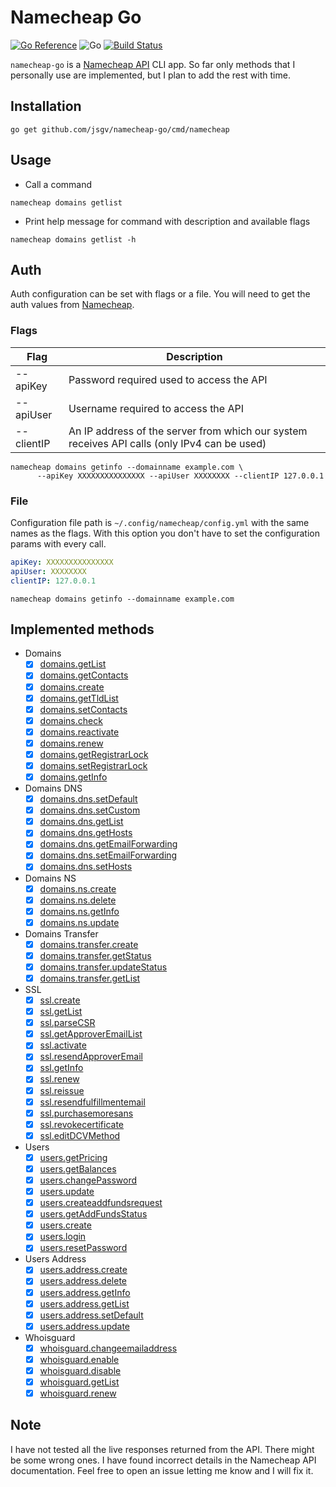 # Namecheap Go

[![Go Reference](https://pkg.go.dev/badge/github.com/jsgv/namecheap-go.svg)](https://pkg.go.dev/github.com/jsgv/namecheap-go)
![Go](https://github.com/jsgv/namecheap-go/workflows/Go/badge.svg?branch=master)
[![Build Status](https://travis-ci.com/jsgv/namecheap-go.svg?branch=master)](https://travis-ci.com/jsgv/namecheap-go)

`namecheap-go` is a [Namecheap API](https://www.namecheap.com/support/api/methods/) CLI app.
So far only methods that I personally use are implemented, but I plan to add the rest with time.


## Installation
```
go get github.com/jsgv/namecheap-go/cmd/namecheap
```

## Usage

* Call a command

`namecheap domains getlist`

* Print help message for command with description and available flags

`namecheap domains getlist -h`

## Auth
Auth configuration can be set with flags or a file.
You will need to get the auth values from [Namecheap](https://www.namecheap.com/support/api/intro/).

### Flags
| Flag | Description |
| ---- | ----------- |
| --apiKey | Password required used to access the API |
| --apiUser | Username required to access the API |
| --clientIP | An IP address of the server from which our system receives API calls (only IPv4 can be used) |

```
namecheap domains getinfo --domainname example.com \
      --apiKey XXXXXXXXXXXXXXX --apiUser XXXXXXXX --clientIP 127.0.0.1
```

### File
Configuration file path is `~/.config/namecheap/config.yml` with the same names as the flags.
With this option you don't have to set the configuration params with every call.

```yml
apiKey: XXXXXXXXXXXXXXX
apiUser: XXXXXXXX
clientIP: 127.0.0.1
```

`namecheap domains getinfo --domainname example.com`

## Implemented methods

* Domains
    * [x] [domains.getList](https://www.namecheap.com/support/api/methods/domains/get-list/)
    * [x] [domains.getContacts](https://www.namecheap.com/support/api/methods/domains/get-contacts/)
    * [x] [domains.create](https://www.namecheap.com/support/api/methods/domains/create/)
    * [x] [domains.getTldList](https://www.namecheap.com/support/api/methods/domains/get-tld-list/)
    * [x] [domains.setContacts](https://www.namecheap.com/support/api/methods/domains/set-contacts/)
    * [x] [domains.check](https://www.namecheap.com/support/api/methods/domains/check/)
    * [x] [domains.reactivate](https://www.namecheap.com/support/api/methods/domains/reactivate/)
    * [x] [domains.renew](https://www.namecheap.com/support/api/methods/domains/renew/)
    * [x] [domains.getRegistrarLock](https://www.namecheap.com/support/api/methods/domains/get-registrar-lock/)
    * [x] [domains.setRegistrarLock](https://www.namecheap.com/support/api/methods/domains/set-registrar-lock/)
    * [x] [domains.getInfo](https://www.namecheap.com/support/api/methods/domains/get-info/)
* Domains DNS
    * [x] [domains.dns.setDefault](https://www.namecheap.com/support/api/methods/domains-dns/set-default/)
    * [x] [domains.dns.setCustom](https://www.namecheap.com/support/api/methods/domains-dns/set-custom/)
    * [x] [domains.dns.getList](https://www.namecheap.com/support/api/methods/domains-dns/get-list/)
    * [x] [domains.dns.getHosts](https://www.namecheap.com/support/api/methods/domains-dns/get-hosts/)
    * [x] [domains.dns.getEmailForwarding](https://www.namecheap.com/support/api/methods/domains-dns/get-email-forwarding/)
    * [x] [domains.dns.setEmailForwarding](https://www.namecheap.com/support/api/methods/domains-dns/set-email-forwarding/)
    * [x] [domains.dns.setHosts](https://www.namecheap.com/support/api/methods/domains-dns/set-hosts/)
* Domains NS
    * [x] [domains.ns.create](https://www.namecheap.com/support/api/methods/domains-ns/create/)
    * [x] [domains.ns.delete](https://www.namecheap.com/support/api/methods/domains-ns/delete/)
    * [x] [domains.ns.getInfo](https://www.namecheap.com/support/api/methods/domains-ns/getinfo/)
    * [x] [domains.ns.update](https://www.namecheap.com/support/api/methods/domains-ns/update/)
* Domains Transfer
    * [x] [domains.transfer.create](https://www.namecheap.com/support/api/methods/domains-transfer/create/)
    * [x] [domains.transfer.getStatus](https://www.namecheap.com/support/api/methods/domains-transfer/get-status/)
    * [x] [domains.transfer.updateStatus](https://www.namecheap.com/support/api/methods/domains-transfer/update-status/)
    * [x] [domains.transfer.getList](https://www.namecheap.com/support/api/methods/domains-transfer/get-list/)
* SSL
    * [x] [ssl.create](https://www.namecheap.com/support/api/methods/ssl/create/)
    * [x] [ssl.getList](https://www.namecheap.com/support/api/methods/ssl/get-list/)
    * [x] [ssl.parseCSR](https://www.namecheap.com/support/api/methods/ssl/parse-csr/)
    * [x] [ssl.getApproverEmailList](https://www.namecheap.com/support/api/methods/ssl/get-approver-email-list/)
    * [x] [ssl.activate](https://www.namecheap.com/support/api/methods/ssl/activate/)
    * [x] [ssl.resendApproverEmail](https://www.namecheap.com/support/api/methods/ssl/resend-approver-email/)
    * [x] [ssl.getInfo](https://www.namecheap.com/support/api/methods/ssl/get-info/)
    * [x] [ssl.renew](https://www.namecheap.com/support/api/methods/ssl/renew/)
    * [x] [ssl.reissue](https://www.namecheap.com/support/api/methods/ssl/reissue/)
    * [x] [ssl.resendfulfillmentemail](https://www.namecheap.com/support/api/methods/ssl/resend-fulfillment-email/)
    * [x] [ssl.purchasemoresans](https://www.namecheap.com/support/api/methods/ssl/purchasemoresans/)
    * [x] [ssl.revokecertificate](https://www.namecheap.com/support/api/methods/ssl/revokecertificate/)
    * [x] [ssl.editDCVMethod](https://www.namecheap.com/support/api/methods/ssl/editdcvmethod/)
* Users
    * [x] [users.getPricing](https://www.namecheap.com/support/api/methods/users/get-pricing/)
    * [x] [users.getBalances](https://www.namecheap.com/support/api/methods/users/get-balances/)
    * [x] [users.changePassword](https://www.namecheap.com/support/api/methods/users/change-password/)
    * [x] [users.update](https://www.namecheap.com/support/api/methods/users/update/)
    * [x] [users.createaddfundsrequest](https://www.namecheap.com/support/api/methods/users/create-add-funds-request/)
    * [x] [users.getAddFundsStatus](https://www.namecheap.com/support/api/methods/users/get-add-funds-status/)
    * [x] [users.create](https://www.namecheap.com/support/api/methods/users/create/)
    * [x] [users.login](https://www.namecheap.com/support/api/methods/users/login/)
    * [x] [users.resetPassword](https://www.namecheap.com/support/api/methods/users/reset-password/)
* Users Address
    * [x] [users.address.create](https://www.namecheap.com/support/api/methods/users-address/create/)
    * [x] [users.address.delete](https://www.namecheap.com/support/api/methods/users-address/delete/)
    * [x] [users.address.getInfo](https://www.namecheap.com/support/api/methods/users-address/get-info/)
    * [x] [users.address.getList](https://www.namecheap.com/support/api/methods/users-address/get-list/)
    * [x] [users.address.setDefault](https://www.namecheap.com/support/api/methods/users-address/set-default/)
    * [x] [users.address.update](https://www.namecheap.com/support/api/methods/users-address/update/)
* Whoisguard
    * [x] [whoisguard.changeemailaddress](https://www.namecheap.com/support/api/methods/whoisguard/change-email-address/)
    * [x] [whoisguard.enable](https://www.namecheap.com/support/api/methods/whoisguard/enable/)
    * [x] [whoisguard.disable](https://www.namecheap.com/support/api/methods/whoisguard/disable/)
    * [x] [whoisguard.getList](https://www.namecheap.com/support/api/methods/whoisguard/getlist/)
    * [x] [whoisguard.renew](https://www.namecheap.com/support/api/methods/whoisguard/renew/)

## Note
I have not tested all the live responses returned from the API. There might be some wrong ones.
I have found incorrect details in the Namecheap API documentation.
Feel free to open an issue letting me know and I will fix it.
